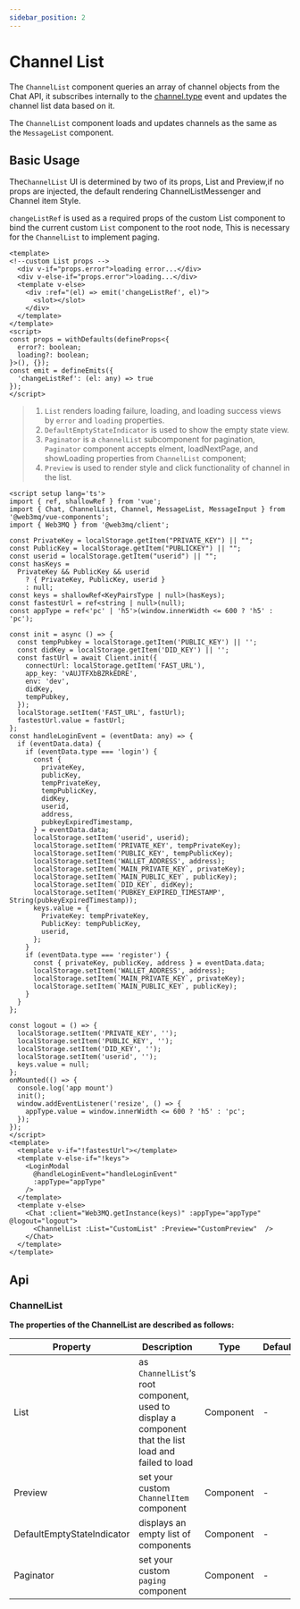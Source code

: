 ```yaml
---
sidebar_position: 2
---
```


# Channel List

The `ChannelList` component queries an array of channel objects from the Chat API, it subscribes internally to the [channel.type](/docs/Ethos-SDK/JS-SDK/eventCenter/#eventList) event and updates the channel list data based on it.

The `ChannelList` component loads and updates channels as the same as the `MessageList` component.

## Basic Usage

The`ChannelList` UI is determined by two of its props, List and Preview,if no props are injected, the default rendering ChannelListMessenger and Channel item Style.

`changeListRef` is used as a required props of the custom List component to bind the current custom `List` component to the root node, This is necessary for the `ChannelList` to implement paging.
```vue
<template>
<!--custom List props -->
  <div v-if="props.error">loading error...</div>
  <div v-else-if="props.error">loading...</div>
  <template v-else>
    <div :ref="(el) => emit('changeListRef', el)">
      <slot></slot>
    </div>
  </template>
</template>
<script>
const props = withDefaults(defineProps<{
  error?: boolean;
  loading?: boolean;
}>(), {});
const emit = defineEmits({
  'changeListRef': (el: any) => true
});
</script>
```

> 1. `List` renders loading failure, loading, and loading success views by `error` and `loading` properties.
> 2. `DefaultEmptyStateIndicator` is used to show the empty state view.
> 3. `Paginator` is a `channelList` subcomponent for pagination, `Paginator` component accepts elment, loadNextPage, and showLoading properties from `ChannelList` component;
> 4. `Preview` is used to render style and click functionality of channel in the list.

```vue
<script setup lang='ts'>
import { ref, shallowRef } from 'vue';
import { Chat, ChannelList, Channel, MessageList, MessageInput } from '@web3mq/vue-components';
import { Web3MQ } from '@web3mq/client';

const PrivateKey = localStorage.getItem("PRIVATE_KEY") || "";
const PublicKey = localStorage.getItem("PUBLICKEY") || "";
const userid = localStorage.getItem("userid") || "";
const hasKeys =
  PrivateKey && PublicKey && userid
    ? { PrivateKey, PublicKey, userid }
    : null;
const keys = shallowRef<KeyPairsType | null>(hasKeys);
const fastestUrl = ref<string | null>(null);
const appType = ref<'pc' | 'h5'>(window.innerWidth <= 600 ? 'h5' : 'pc');

const init = async () => {
  const tempPubkey = localStorage.getItem('PUBLIC_KEY') || '';
  const didKey = localStorage.getItem('DID_KEY') || '';
  const fastUrl = await Client.init({
    connectUrl: localStorage.getItem('FAST_URL'),
    app_key: 'vAUJTFXbBZRkEDRE',
    env: 'dev',
    didKey,
    tempPubkey,
  });
  localStorage.setItem('FAST_URL', fastUrl);
  fastestUrl.value = fastUrl;
};
const handleLoginEvent = (eventData: any) => {
  if (eventData.data) {
    if (eventData.type === 'login') {
      const {
        privateKey,
        publicKey,
        tempPrivateKey,
        tempPublicKey,
        didKey,
        userid,
        address,
        pubkeyExpiredTimestamp,
      } = eventData.data;
      localStorage.setItem('userid', userid);
      localStorage.setItem('PRIVATE_KEY', tempPrivateKey);
      localStorage.setItem('PUBLIC_KEY', tempPublicKey);
      localStorage.setItem('WALLET_ADDRESS', address);
      localStorage.setItem(`MAIN_PRIVATE_KEY`, privateKey);
      localStorage.setItem(`MAIN_PUBLIC_KEY`, publicKey);
      localStorage.setItem(`DID_KEY`, didKey);
      localStorage.setItem('PUBKEY_EXPIRED_TIMESTAMP', String(pubkeyExpiredTimestamp));
      keys.value = {
        PrivateKey: tempPrivateKey,
        PublicKey: tempPublicKey,
        userid,
      };
    }
    if (eventData.type === 'register') {
      const { privateKey, publicKey, address } = eventData.data;
      localStorage.setItem('WALLET_ADDRESS', address);
      localStorage.setItem(`MAIN_PRIVATE_KEY`, privateKey);
      localStorage.setItem(`MAIN_PUBLIC_KEY`, publicKey);
    }
  }
};

const logout = () => {
  localStorage.setItem('PRIVATE_KEY', '');
  localStorage.setItem('PUBLIC_KEY', '');
  localStorage.setItem('DID_KEY', '');
  localStorage.setItem('userid', '');
  keys.value = null;
};
onMounted(() => {
  console.log('app mount')
  init();
  window.addEventListener('resize', () => {
    appType.value = window.innerWidth <= 600 ? 'h5' : 'pc';
  });
});
</script>
<template>
  <template v-if="!fastestUrl"></template>
  <template v-else-if="!keys">
    <LoginModal
      @handleLoginEvent="handleLoginEvent"
      :appType="appType"
    />
  </template>
  <template v-else>
    <Chat :client="Web3MQ.getInstance(keys)" :appType="appType" @logout="logout">
      <ChannelList :List="CustomList" :Preview="CustomPreview"  />
    </Chat>
  </template>
</template>
```

## Api
### ChannelList
**The properties of the ChannelList are described as follows:**

| Property                   | Description                                                                                          | Type      | Default | required |
| -------------------------- | ---------------------------------------------------------------------------------------------------- | --------- | ------- | -------- |
| List                       | as `ChannelList`‘s root component, used to display a component that the list load and failed to load | Component |   -     |  false   |
| Preview                    | set your custom `ChannelItem` component                                                              | Component |   -     |  false   |
| DefaultEmptyStateIndicator | displays an empty list of components                                                                 | Component |   -     |  false   |
| Paginator                  | set your custom `paging` component                                                                   | Component |   -     |  false   |
